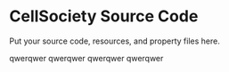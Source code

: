# CellSociety Source Code

Put your source code, resources, and property files here.

qwerqwer
qwerqwer
qwerqwer
qwerqwer

